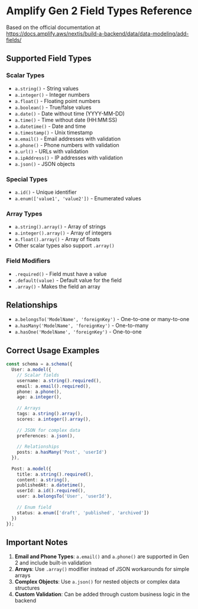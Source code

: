 # Amplify Gen 2 Field Types Reference

Based on the official documentation at https://docs.amplify.aws/nextjs/build-a-backend/data/data-modeling/add-fields/

## Supported Field Types

### Scalar Types
- `a.string()` - String values
- `a.integer()` - Integer numbers
- `a.float()` - Floating point numbers
- `a.boolean()` - True/false values
- `a.date()` - Date without time (YYYY-MM-DD)
- `a.time()` - Time without date (HH:MM:SS)
- `a.datetime()` - Date and time
- `a.timestamp()` - Unix timestamp
- `a.email()` - Email addresses with validation
- `a.phone()` - Phone numbers with validation
- `a.url()` - URLs with validation
- `a.ipAddress()` - IP addresses with validation
- `a.json()` - JSON objects

### Special Types
- `a.id()` - Unique identifier
- `a.enum(['value1', 'value2'])` - Enumerated values

### Array Types
- `a.string().array()` - Array of strings
- `a.integer().array()` - Array of integers
- `a.float().array()` - Array of floats
- Other scalar types also support `.array()`

### Field Modifiers
- `.required()` - Field must have a value
- `.default(value)` - Default value for the field
- `.array()` - Makes the field an array

## Relationships
- `a.belongsTo('ModelName', 'foreignKey')` - One-to-one or many-to-one
- `a.hasMany('ModelName', 'foreignKey')` - One-to-many
- `a.hasOne('ModelName', 'foreignKey')` - One-to-one

## Correct Usage Examples

```typescript
const schema = a.schema({
  User: a.model({
    // Scalar fields
    username: a.string().required(),
    email: a.email().required(),
    phone: a.phone(),
    age: a.integer(),
    
    // Arrays
    tags: a.string().array(),
    scores: a.integer().array(),
    
    // JSON for complex data
    preferences: a.json(),
    
    // Relationships
    posts: a.hasMany('Post', 'userId')
  }),
  
  Post: a.model({
    title: a.string().required(),
    content: a.string(),
    publishedAt: a.datetime(),
    userId: a.id().required(),
    user: a.belongsTo('User', 'userId'),
    
    // Enum field
    status: a.enum(['draft', 'published', 'archived'])
  })
});
```

## Important Notes

1. **Email and Phone Types**: `a.email()` and `a.phone()` are supported in Gen 2 and include built-in validation
2. **Arrays**: Use `.array()` modifier instead of JSON workarounds for simple arrays
3. **Complex Objects**: Use `a.json()` for nested objects or complex data structures
4. **Custom Validation**: Can be added through custom business logic in the backend